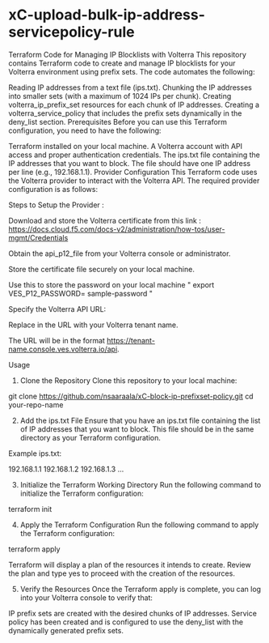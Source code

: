 # xC-upload-bulk-ip-address-servicepolicy-rule
Terraform Code for Managing IP Blocklists with Volterra
This repository contains Terraform code to create and manage IP blocklists for your Volterra environment using prefix sets. The code automates the following:

Reading IP addresses from a text file (ips.txt).
Chunking the IP addresses into smaller sets (with a maximum of 1024 IPs per chunk).
Creating volterra_ip_prefix_set resources for each chunk of IP addresses.
Creating a volterra_service_policy that includes the prefix sets dynamically in the deny_list section.
Prerequisites
Before you can use this Terraform configuration, you need to have the following:

Terraform installed on your local machine.
A Volterra account with API access and proper authentication credentials.
The ips.txt file containing the IP addresses that you want to block. The file should have one IP address per line (e.g., 192.168.1.1).
Provider Configuration
This Terraform code uses the Volterra provider to interact with the Volterra API. The required provider configuration is as follows:

Steps to Setup the Provider :

Download and store the Volterra certificate from this link : https://docs.cloud.f5.com/docs-v2/administration/how-tos/user-mgmt/Credentials

Obtain the api_p12_file from your Volterra console or administrator.

Store the certificate file securely on your local machine.

Use this to store the password on your local machine " export VES_P12_PASSWORD= sample-password "

Specify the Volterra API URL:

Replace in the URL with your Volterra tenant name.

The URL will be in the format https://tenant-name.console.ves.volterra.io/api.

Usage
1. Clone the Repository
Clone this repository to your local machine:

git clone https://github.com/nsaaraala/xC-block-ip-prefixset-policy.git
cd your-repo-name

2. Add the ips.txt File
Ensure that you have an ips.txt file containing the list of IP addresses that you want to block. This file should be in the same directory as your Terraform configuration.

Example ips.txt:

192.168.1.1
192.168.1.2
192.168.1.3
...

3. Initialize the Terraform Working Directory
Run the following command to initialize the Terraform configuration:


terraform init

4. Apply the Terraform Configuration
Run the following command to apply the Terraform configuration:


terraform apply

Terraform will display a plan of the resources it intends to create. Review the plan and type yes to proceed with the creation of the resources.

5. Verify the Resources
Once the Terraform apply is complete, you can log into your Volterra console to verify that:

IP prefix sets are created with the desired chunks of IP addresses.
Service policy has been created and is configured to use the deny_list with the dynamically generated prefix sets.
